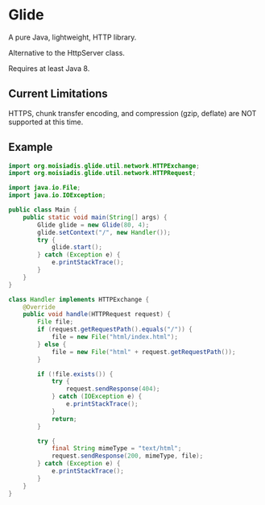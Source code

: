 # Glide

A pure Java, lightweight, HTTP library.

Alternative to the HttpServer class.

Requires at least Java 8.

## Current Limitations

HTTPS, chunk transfer encoding, and compression (gzip, deflate) are NOT supported at this time.

## Example
```java
import org.moisiadis.glide.util.network.HTTPExchange;
import org.moisiadis.glide.util.network.HTTPRequest;

import java.io.File;
import java.io.IOException;

public class Main {
	public static void main(String[] args) {
		Glide glide = new Glide(80, 4);
		glide.setContext("/", new Handler());
		try {
			glide.start();
		} catch (Exception e) {
			e.printStackTrace();
		}
	}
}

class Handler implements HTTPExchange {
	@Override
	public void handle(HTTPRequest request) {
		File file;
		if (request.getRequestPath().equals("/")) {
			file = new File("html/index.html");
		} else {
			file = new File("html" + request.getRequestPath());
		}

		if (!file.exists()) {
			try {
				request.sendResponse(404);
			} catch (IOException e) {
				e.printStackTrace();
			}
			return;
		}

		try {
			final String mimeType = "text/html";
			request.sendResponse(200, mimeType, file);
		} catch (Exception e) {
			e.printStackTrace();
		}
	}
}
```
